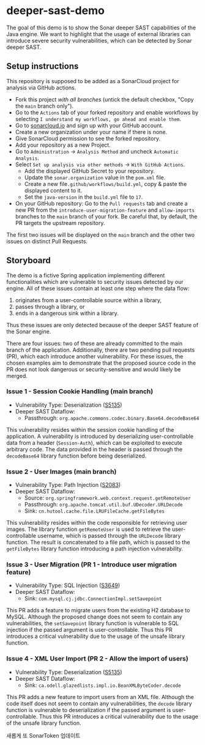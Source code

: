 # deeper-sast-demo

The goal of this demo is to show the Sonar deeper SAST capabilities of the Java engine. We want to highlight that the usage of external libraries can introduce severe security vulnerabilities, which can be detected by Sonar deeper SAST.

## Setup instructions

This repository is supposed to be added as a SonarCloud project for analysis via GitHub actions.

* Fork this project *with all branches* (untick the default checkbox, "Copy the `main` branch only").
* Go to the `Actions` tab of your forked repository and enable workflows by selecting `I understand my workflows, go ahead and enable them`.
* Go to [sonarcloud.io](https://sonarcloud.io/sessions/new) and sign up with your GitHub account.
* Create a new organization under your name if there is none.
* Give SonarCloud permission to see the forked repository.
* Add your repository as a new Project.
* Go to `Administration` -> `Analysis Method` and uncheck `Automatic Analysis`.
* Select `Set up analysis via other methods` -> `With GitHub Actions`.
  * Add the displayed GitHub Secret to your repository.
  * Update the `sonar.organization` value in the `pom.xml` file.
  * Create a new file`.github/workflows/build.yml`, copy & paste the displayed content to it.
  * Set the `java-version` in the `build.yml` file to `17`.
* On your GitHub repository: Go to the `Pull requests` tab and create a new PR from the `introduce-user-migration-feature` and `allow-imports` branches to the `main` branch of your fork. Be careful that, by default, the PR targets the upstream repository.

The first two issues will be displayed on the `main` branch and the other two issues on distinct Pull Requests.

## Storyboard

The demo is a fictive Spring application implementing different functionalities which are vulnerable to security issues detected by our engine. All of these issues contain at least one step where the data flow:

1. originates from a user-controllable source within a library,
2. passes through a library, or
3. ends in a dangerous sink within a library.

Thus these issues are only detected because of the deeper SAST feature of the Sonar engine.

There are four issues: two of these are already committed to the main branch of the application. Additionally, there are two pending pull requests (PR), which each introduce another vulnerability. For these issues, the chosen examples aim to demonstrate that the proposed source code in the PR does not look dangerous or security-sensitive and would likely be merged.

### Issue 1 - Session Cookie Handling (main branch)

* Vulnerability Type: Deserialization ([S5135](https://rules.sonarsource.com/java/RSPEC-5135/))
* Deeper SAST Dataflow:
  * Passthrough: `org.apache.commons.codec.binary.Base64.decodeBase64`

This vulnerability resides within the session cookie handling of the application. A vulnerability is introduced by deserializing user-controllable data from a header (`Session-Auth`), which can be exploited to execute arbitrary code. The data provided in the header is passed through the `decodeBase64` library function before being deserialized.


### Issue 2 - User Images (main branch)

* Vulnerability Type: Path Injection ([S2083](https://rules.sonarsource.com/java/RSPEC-2083/))
* Deeper SAST Dataflow:
  * Source:  `org.springframework.web.context.request.getRemoteUser`
  * Passthrough: `org.apache.tomcat.util.buf.UDecoder.URLDecode`
  * Sink: `cn.hutool.cache.file.LRUFileCache.getFileBytes`

This vulnerability resides within the code responsible for retrieving user images. The library function `getRemoteUser` is used to retrieve the user-controllable username, which is passed through the `URLDecode` library function. The result is concatenated to a file path, which is passed to the `getFileBytes` library function introducing a path injection vulnerability.


### Issue 3 - User Migration (PR 1 - Introduce user migration feature)

* Vulnerability Type: SQL Injection ([S3649](https://rules.sonarsource.com/java/RSPEC-3649/))
* Deeper SAST Dataflow:
  * Sink: `com.mysql.cj.jdbc.ConnectionImpl.setSavepoint`

This PR adds a feature to migrate users from the existing H2 database to MySQL. Although the proposed change does not seem to contain any vulnerabilities, the `setSavepoint` library function is vulnerable to SQL injection if the passed argument is user-controllable. Thus this PR introduces a critical vulnerability due to the usage of the unsafe library function.

### Issue 4 - XML User Import (PR 2 - Allow the import of users)

* Vulnerability Type: Deserialization ([S5135](https://rules.sonarsource.com/java/RSPEC-5135/))
* Deeper SAST Dataflow:
  * Sink: `ca.odell.glazedlists.impl.io.BeanXMLByteCoder.decode`

This PR adds a new feature to import users from an XML file. Although the code itself does not seem to contain any vulnerabilities, the `decode` library function is vulnerable to deserialization if the passed argument is user-controllable. Thus this PR introduces a critical vulnerability due to the usage of the unsafe library function.

새롭게 또 SonarToken 업데이트
